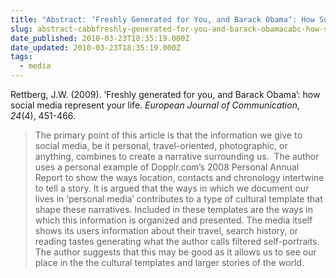 ```yaml
---
title: "Abstract: ʻFreshly Generated for You, and Barack Obamaʼ: How Social Media Represent Your Life"
slug: abstract-cabbfreshly-generated-for-you-and-barack-obamacabc-how-social-media-represent-your-life
date_published: 2010-03-23T18:35:19.000Z
date_updated: 2010-03-23T18:35:19.000Z
tags:
  - media
---
```


Rettberg, J.W. (2009). ‘Freshly generated for you, and Barack Obama’: how social media represent your life. *European Journal of Communication*, *24*(4), 451-466.

> The primary point of this article is that the information we give to social media, be it personal, travel-oriented, photographic, or anything, combines to create a narrative surrounding us.  The author uses a personal example of Dopplr.com’s 2008 Personal Annual Report to show the ways location, contacts and chronology intertwine to tell a story. It is argued that the ways in which we document our lives in ‘personal media’ contributes to a type of cultural template that shape these narratives. Included in these templates are the ways in which this information is organized and presented. The media itself shows its users information about their travel, search history, or reading tastes generating what the author calls filtered self-portraits. The author suggests that this may be good as it allows us to see our place in the the cultural templates and larger stories of the world.
